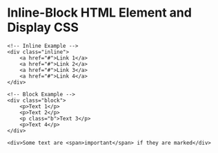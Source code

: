 <!DOCTYPE html>
<html lang="en">
<head>
    <meta charset="UTF-8">
    <meta name="viewport" content="width=device-width, initial-scale=1.0">
    <title>Inline-Block HTML  and Display CSS</title>
    <link rel="stylesheet" href="style/style.css">
</head> 
<body>
    <h1>Inline-Block HTML Element and Display CSS</h1>

    <!-- Inline Example -->
    <div class="inline">
        <a href="#">Link 1</a>
        <a href="#">Link 2</a>
        <a href="#">Link 3</a>
        <a href="#">Link 4</a>
    </div>

    <!-- Block Example -->
    <div class="block">
        <p>Text 1</p>
        <p>Text 2</p>
        <p class="b">Text 3</p>
        <p>Text 4</p>
    </div>

    <div>Some text are <span>important</span> if they are marked</div>

</body></html>
